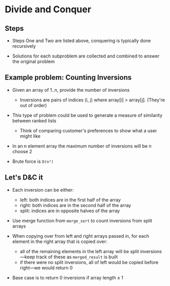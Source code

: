 # Divide and Conquer

## Steps

- Steps One and Two are listed above, conquering is typically done recursively

- Solutions for each subproblem are collected and combined to answer the original problem

## Example problem: Counting Inversions

- Given an array of 1..n, provide the number of inversions
  - Inversions are pairs of indices (i, j) where array[i] > array[j].  (They're out of order)

- This type of problem could be used to generate a measure of similarity between ranked lists
  - Think of comparing customer's preferences to show what a user might like

- In an n element array the maximum number of inversions will be n choose 2

- Brute force is `O(n²)`

## Let's D&C it

- Each inversion can be either:
  - left: both indices are in the first half of the array
  - right: both indices are in the second half of the array
  - split: indices are in opposite halves of the array

- Use merge function from `merge_sort` to count inversions from split arrays

- When copying over from left and right arrays passed in, for each element in the right array that is copied over:
  - all of the remaining elements in the left array will be split inversions—keep track of these as `merged_result` is built
  - if there were no split inversions, all of left would be copied before right—we would return 0

- Base case is to return 0 inversions if array length ≤ 1

